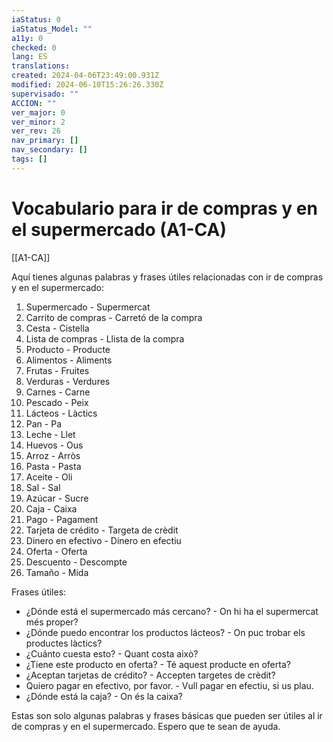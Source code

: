 ```yaml
---
iaStatus: 0
iaStatus_Model: ""
a11y: 0
checked: 0
lang: ES
translations: 
created: 2024-04-06T23:49:00.931Z
modified: 2024-06-10T15:26:26.330Z
supervisado: ""
ACCION: ""
ver_major: 0
ver_minor: 2
ver_rev: 26
nav_primary: []
nav_secondary: []
tags: []
---
```

# Vocabulario para ir de compras y en el supermercado (A1-CA)

[[A1-CA]]

Aquí tienes algunas palabras y frases útiles relacionadas con ir de compras y en el supermercado:

1. Supermercado - Supermercat
2. Carrito de compras - Carretó de la compra
3. Cesta - Cistella
4. Lista de compras - Llista de la compra
5. Producto - Producte
6. Alimentos - Aliments
7. Frutas - Fruites
8. Verduras - Verdures
9. Carnes - Carne
10. Pescado - Peix
11. Lácteos - Làctics
12. Pan - Pa
13. Leche - Llet
14. Huevos - Ous
15. Arroz - Arròs
16. Pasta - Pasta
17. Aceite - Oli
18. Sal - Sal
19. Azúcar - Sucre
20. Caja - Caixa
21. Pago - Pagament
22. Tarjeta de crédito - Targeta de crèdit
23. Dinero en efectivo - Dinero en efectiu
24. Oferta - Oferta
25. Descuento - Descompte
26. Tamaño - Mida

Frases útiles:
- ¿Dónde está el supermercado más cercano? - On hi ha el supermercat més proper?
- ¿Dónde puedo encontrar los productos lácteos? - On puc trobar els productes làctics?
- ¿Cuánto cuesta esto? - Quant costa això?
- ¿Tiene este producto en oferta? - Té aquest producte en oferta?
- ¿Aceptan tarjetas de crédito? - Accepten targetes de crèdit?
- Quiero pagar en efectivo, por favor. - Vull pagar en efectiu, si us plau.
- ¿Dónde está la caja? - On és la caixa?

Estas son solo algunas palabras y frases básicas que pueden ser útiles al ir de compras y en el supermercado. Espero que te sean de ayuda.

